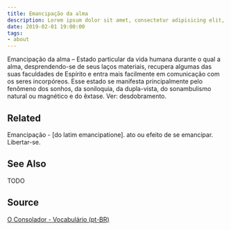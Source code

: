 ```yaml
---
title: Emancipação da alma
description: Lorem ipsum dolor sit amet, consectetur adipisicing elit, sed do eiusmod tempor incididunt ut labore et dolore magna aliqua.  TODO
date: 2019-02-01 19:00:00
tags:
- about
---
```


Emancipação da alma – Estado particular da vida humana durante o qual a alma, desprendendo-se de seus laços materiais, recupera algumas das suas faculdades de Espírito e entra mais facilmente em comunicação com os seres incorpóreos. Esse estado se manifesta principalmente pelo fenômeno dos sonhos, da soniloquia, da dupla-vista, do sonambulismo natural ou magnético e do êxtase. Ver: desdobramento.

## Related
Emancipação - [do latim emancipatione]. ato ou efeito de se emancipar. Libertar-se.


## See Also
TODO

## Source
[O Consolador - Vocabulário (pt-BR)](http://www.oconsolador.com.br/linkfixo/vocabulario/principal.html)


